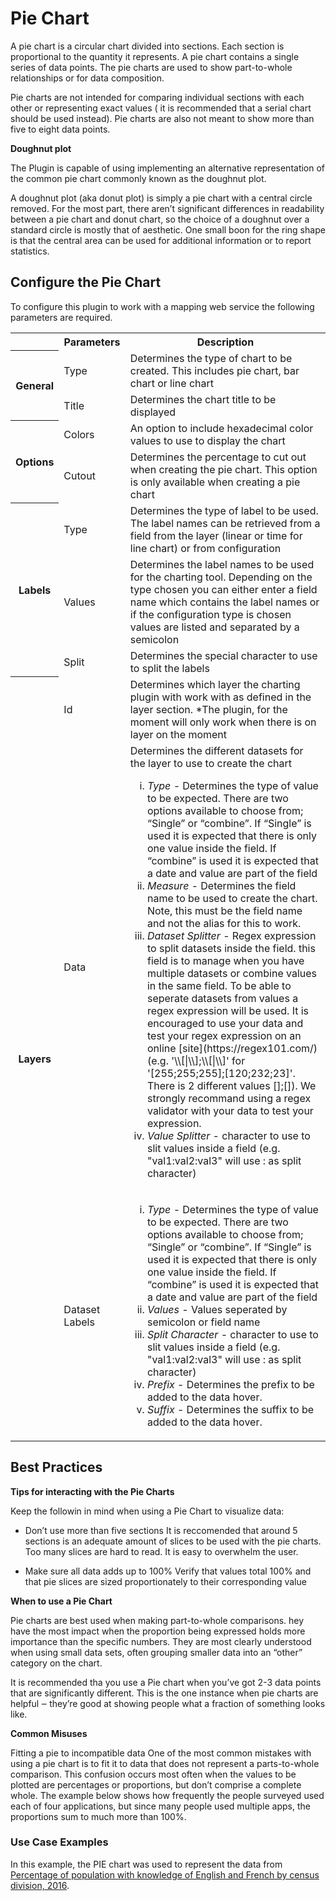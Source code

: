 # Pie Chart

A pie chart is a circular chart divided into sections. Each section is proportional to the quantity it represents. A pie chart contains a single series of data points. The pie charts are used to show part-to-whole relationships or for data composition.

Pie charts are not intended for comparing individual sections with each other or representing exact values ( it is recommended that a serial chart should be used instead). Pie charts are also not meant to show more than five to eight data points.

**Doughnut plot**

The Plugin is capable of using implementing an alternative representation of the common pie chart commonly known as the doughnut plot.

A doughnut plot (aka donut plot) is simply a pie chart with a central circle removed. For the most part, there aren’t significant differences in readability between a pie chart and donut chart, so the choice of a doughnut over a standard circle is mostly that of aesthetic. One small boon for the ring shape is that the central area can be used for additional information or to report statistics.

## Configure the Pie Chart

To configure this plugin to work with a mapping web service the following parameters are required.

<table>
  <tr>
    <th></th>
    <th>Parameters</th>
    <th>Description</th>
  </tr>
 <tr>
    <th rowspan="2">General</th>
    <td id=parameters>Type</td>
    <td>Determines the type of chart to be created. This includes pie chart, bar chart or line chart</td>
  </tr>
  <tr>
    <td id=parameters>Title</td>
    <td>Determines the chart title to be displayed</td>
  </tr>
   <tr>
    <th rowspan="2">Options</th>
    <td id=parameters>Colors</td>
    <td>An option to include hexadecimal color values to use to display the chart</td>
  </tr>
  <tr>
    <td id=parameters>Cutout</td>
    <td>Determines the percentage to cut out when creating the pie chart. This option is only available when creating a pie chart</td>
  </tr>
    <tr>
    <th rowspan="3">Labels</th>
    <td id=parameters>Type</td>
    <td>Determines the type of label to be used. The label names can be retrieved from a field from the layer (linear or time for line chart) or from configuration</td>
  </tr>
  <tr>
    <td id=parameters>Values</td>
    <td>Determines the label names to be used for the charting tool. Depending on the type chosen you can either enter a field name which contains the label names or if the configuration type is chosen values are listed and separated by a semicolon</td>
  </tr>
    <tr>
    <td id=parameters>Split</td>
    <td>Determines the special character to use to split the labels</td>
  </tr>
   <tr>
    <th rowspan="3">Layers</th>
    <td id=parameters>Id</td>
    <td>Determines which layer the charting plugin with work with as defined in the layer section. *The plugin, for the moment will only work when there is on layer on the moment</td>
  </tr>
  <tr>
    <td id=parameters>Data</td>
    <td>Determines the different datasets for the layer to use to create the chart
        <ol type="i">
            <li id=tablelist>
            <i>Type</i> - Determines the type of value to be expected. There are two options available to choose from; “Single” or “combine”. If “Single” is used it is expected that there is only one value inside the field. If “combine” is used it is expected that a date and value are part of the field
            </li>
            <li id=tablelist>
            <i>Measure</i> - Determines the field name to be used to create the chart. Note, this must be the field name and not the alias for this to work.
            </li>
            <li id=tablelist>
            <i>Dataset Splitter</i> - Regex expression to split datasets inside the field. this field is to manage when you have multiple datasets or combine values in the same field. To be able to seperate datasets from values a regex expression will be used. It is encouraged to use your data and test your regex expression on an online [site](https://regex101.com/)
            (e.g. '\\[|\\];\\[|\\]' for '[255;255;255];[120;232;23]'. There is 2 different values [];[]). We strongly recommand using a regex validator with your data to test your expression.
            </li>
            <li id=tablelist>
            <i>Value Splitter</i> - character to use to slit values inside a field (e.g. "val1:val2:val3" will use : as split character)
            </li>
        </ol>
    </td>
  </tr>
    <tr>
    <td id=parameters>Dataset Labels</td>
    <td>
        <ol type="i">
            <li id=tablelist>
            <i>Type</i> -  Determines the type of value to be expected. There are two options available to choose from; “Single” or “combine”. If “Single” is used it is expected that there is only one value inside the field. If “combine” is used it is expected that a date and value are part of the field
            </li>
            <li id=tablelist>
            <i>Values</i> - Values seperated by semicolon or field name
            </li>
            <li id=tablelist>
            <i>Split Character</i> - character to use to slit values inside a field (e.g. "val1:val2:val3" will use : as split character)
            </li>
            <li id=tablelist>
            <i>Prefix</i> - Determines the prefix to be added to the data hover.
            </li>
            <li id=tablelist>
            <i>Suffix</i> - Determines the suffix to be added to the data hover.
            </li>
        </ol>
    </td>
  </tr>
</table>

## Best Practices

**Tips for interacting with the Pie Charts**

Keep the followin in mind when using a Pie Chart to visualize data:

- Don’t use more than five sections It is reccomended that around 5 sections is an adequate amount of slices to be used with the pie charts. Too many slices are hard to read. It is easy to overwhelm the user.

- Make sure all data adds up to 100% Verify that values total 100% and that pie slices are sized proportionately to their corresponding value

**When to use a Pie Chart**

Pie charts are best used when making part-to-whole comparisons. hey have the most impact when the proportion being expressed holds more importance than the specific numbers. They are most clearly understood when using small data sets, often grouping smaller data into an “other” category on the chart.

It is recommended tha you use a Pie chart when you’ve got 2-3 data points that are significantly different. This is the one instance when pie charts are helpful ‒ they’re good at showing people what a fraction of something looks like.

**Common Misuses**

Fitting a pie to incompatible data One of the most common mistakes with using a pie chart is to fit it to data that does not represent a parts-to-whole comparison. This confusion occurs most often when the values to be plotted are percentages or proportions, but don’t comprise a complete whole. The example below shows how frequently the people surveyed used each of four applications, but since many people used multiple apps, the proportions sum to much more than 100%.

### Use Case Examples

In this example, the PIE chart was used to represent the data from [Percentage of population with knowledge of English and French by census division, 2016](https://gcgeo.gc.ca/geonetwork/metadata/eng/7043f8c1-d5e5-492f-8bb1-7eeac9f2a74f).
